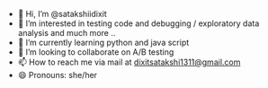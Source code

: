 - 👋 Hi, I’m @satakshiidixit
- 👀 I’m interested in testing code and debugging / exploratory data analysis and much more ..
- 🌱 I’m currently learning python and java script 
- 💞️ I’m looking to collaborate on A/B testing
- 📫 How to reach me via mail at dixitsatakshi1311@gmail.com
- 😄 Pronouns: she/her


<!---
satakshiidixit/satakshiidixit is a ✨ special ✨ repository because its `README.md` (this file) appears on your GitHub profile.
You can click the Preview link to take a look at your changes.
--->
